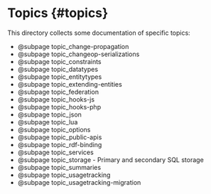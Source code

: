 # Topics {#topics}

This directory collects some documentation of specific topics:

* @subpage topic_change-propagation
* @subpage topic_changeop-serializations
* @subpage topic_constraints
* @subpage topic_datatypes
* @subpage topic_entitytypes
* @subpage topic_extending-entities
* @subpage topic_federation
* @subpage topic_hooks-js
* @subpage topic_hooks-php
* @subpage topic_json
* @subpage topic_lua
* @subpage topic_options
* @subpage topic_public-apis
* @subpage topic_rdf-binding
* @subpage topic_services
* @subpage topic_storage - Primary and secondary SQL storage
* @subpage topic_summaries
* @subpage topic_usagetracking
* @subpage topic_usagetracking-migration

